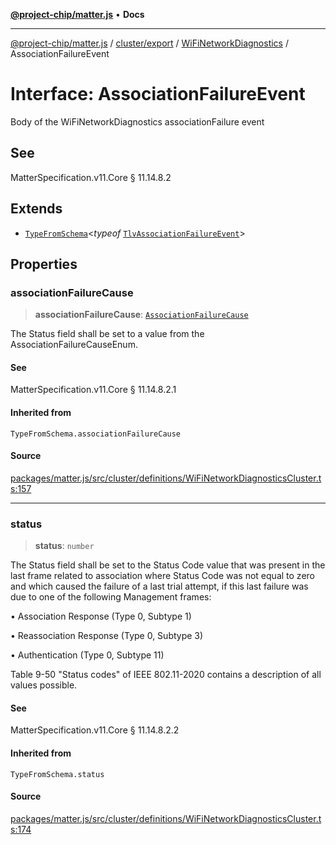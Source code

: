 [**@project-chip/matter.js**](../../../../../README.md) • **Docs**

***

[@project-chip/matter.js](../../../../../modules.md) / [cluster/export](../../../README.md) / [WiFiNetworkDiagnostics](../README.md) / AssociationFailureEvent

# Interface: AssociationFailureEvent

Body of the WiFiNetworkDiagnostics associationFailure event

## See

MatterSpecification.v11.Core § 11.14.8.2

## Extends

- [`TypeFromSchema`](../../../../../tlv/export/README.md#typefromschemas)\<*typeof* [`TlvAssociationFailureEvent`](../README.md#tlvassociationfailureevent)\>

## Properties

### associationFailureCause

> **associationFailureCause**: [`AssociationFailureCause`](../enumerations/AssociationFailureCause.md)

The Status field shall be set to a value from the AssociationFailureCauseEnum.

#### See

MatterSpecification.v11.Core § 11.14.8.2.1

#### Inherited from

`TypeFromSchema.associationFailureCause`

#### Source

[packages/matter.js/src/cluster/definitions/WiFiNetworkDiagnosticsCluster.ts:157](https://github.com/project-chip/matter.js/blob/7a8cbb56b87d4ccf34bec5a9a95ab40a1711324f/packages/matter.js/src/cluster/definitions/WiFiNetworkDiagnosticsCluster.ts#L157)

***

### status

> **status**: `number`

The Status field shall be set to the Status Code value that was present in the last frame related to
association where Status Code was not equal to zero and which caused the failure of a last trial attempt, if
this last failure was due to one of the following Management frames:

  • Association Response (Type 0, Subtype 1)

  • Reassociation Response (Type 0, Subtype 3)

  • Authentication (Type 0, Subtype 11)

Table 9-50 "Status codes" of IEEE 802.11-2020 contains a description of all values possible.

#### See

MatterSpecification.v11.Core § 11.14.8.2.2

#### Inherited from

`TypeFromSchema.status`

#### Source

[packages/matter.js/src/cluster/definitions/WiFiNetworkDiagnosticsCluster.ts:174](https://github.com/project-chip/matter.js/blob/7a8cbb56b87d4ccf34bec5a9a95ab40a1711324f/packages/matter.js/src/cluster/definitions/WiFiNetworkDiagnosticsCluster.ts#L174)

